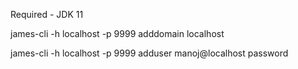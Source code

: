 Required - JDK 11

james-cli -h localhost -p 9999 adddomain localhost

james-cli -h localhost -p 9999 adduser manoj@localhost password